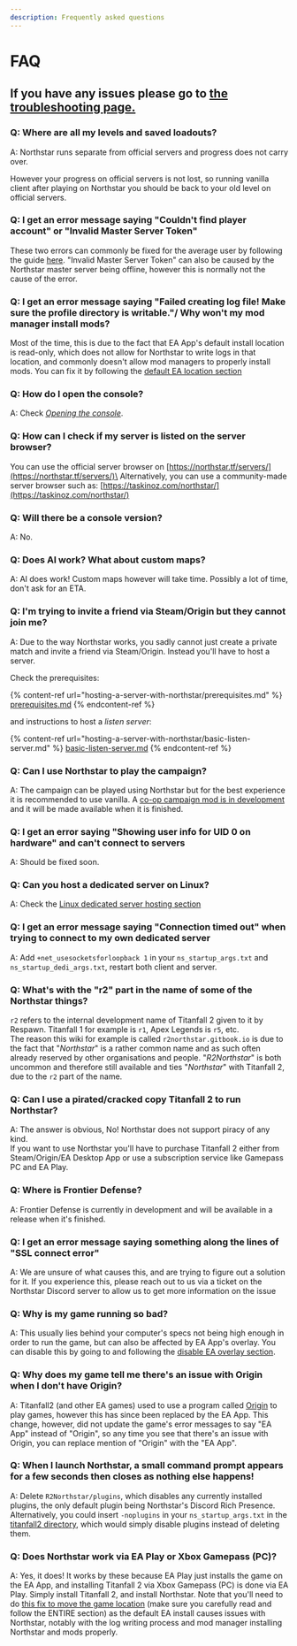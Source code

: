 ```yaml
---
description: Frequently asked questions
---
```


# FAQ

## **If you have any issues please go to [the troubleshooting page.](installing-northstar/troubleshooting.md)**

### Q: Where are all my levels and saved loadouts? <a href="#faq-loadouts" id="faq-loadouts"></a>

A: Northstar runs separate from official servers and progress does not carry over.

However your progress on official servers is not lost, so running vanilla client after playing on Northstar you should be back to your old level on official servers.

### Q: I get an error message saying "Couldn't find player account" or "Invalid Master Server Token" <a href="#INVALID_MASTERSERVER_TOKEN" id="INVALID_MASTERSERVER_TOKEN"></a>

These two errors can commonly be fixed for the average user by following the guide [here](installing-northstar/troubleshooting.md#PLAYER_NOT_FOUND). "Invalid Master Server Token" can also be caused by the Northstar master server being offline, however this is normally not the cause of the error.

### Q: I get an error message saying "Failed creating log file! Make sure the profile directory is writable."/ Why won't my mod manager install mods? <a href="#faq-failed-log" id="faq-failed-log"></a>

Most of the time, this is due to the fact that EA App's default install location is read-only, which does not allow for Northstar to write logs in that location, and commonly doesn't allow mod managers to properly install mods. You can fix it by following the [default EA location section](installing-northstar/troubleshooting.md#cannot-write-log-file-when-using-northstar-on-ea-app)

### Q: How do I open the console? <a href="#faq-devconsole" id="faq-devconsole"></a>

A: Check [_Opening the console_](using-northstar/commands.md#opening-the-console).

### Q: How can I check if my server is listed on the server browser? <a href="#faq-is-my-server-listed" id="faq-is-my-server-listed"></a>
You can use the official server browser on [https://northstar.tf/servers/](https://northstar.tf/servers/)\
Alternatively, you can use a community-made server browser such as: [https://taskinoz.com/northstar/](https://taskinoz.com/northstar/)

### Q: Will there be a console version? <a href="#faq-console" id="faq-console"></a>

A: No.

### Q: Does AI work? What about custom maps? <a href="#faq-ai" id="faq-ai"></a>

A: AI does work! Custom maps however will take time. Possibly a lot of time, don't ask for an ETA.

### Q: I'm trying to invite a friend via Steam/Origin but they cannot join me? <a href="#faq-invite-friends" id="faq-invite-friends"></a>

A: Due to the way Northstar works, you sadly cannot just create a private match and invite a friend via Steam/Origin. Instead you'll have to host a server.

Check the prerequisites:

{% content-ref url="hosting-a-server-with-northstar/prerequisites.md" %}
[prerequisites.md](hosting-a-server-with-northstar/prerequisites.md)
{% endcontent-ref %}

and instructions to host a _listen server_:

{% content-ref url="hosting-a-server-with-northstar/basic-listen-server.md" %}
[basic-listen-server.md](hosting-a-server-with-northstar/basic-listen-server.md)
{% endcontent-ref %}

### Q: Can I use Northstar to play the campaign? <a href="#faq-campaign" id="faq-campaign"></a>

A: The campaign can be played using Northstar but for the best experience it is recommended to use vanilla. A [co-op campaign mod is in development](https://github.com/R2Northstar/NorthstarMods/tree/main/Northstar.Coop) and it will be made available when it is finished.

### Q: I get an error saying "Showing user info for UID 0 on hardware" and can't connect to servers <a href="#faq-UID-0" id="faq-UID-0"></a>

A: Should be fixed soon.

### Q: Can you host a dedicated server on Linux? <a href="#faq-dedicated-linux" id="faq-dedicated-linux"></a>

A: Check the [Linux dedicated server hosting section](hosting-a-server-with-northstar/dedicated-server/hosting-on-linux.md)

### Q: I get an error message saying "Connection timed out" when trying to connect to my own dedicated server <a href="#faq-connected-timed-out" id="faq-connection-timed-out"></a>

A: Add `+net_usesocketsforloopback 1` in your `ns_startup_args.txt` and `ns_startup_dedi_args.txt`, restart both client and server.

### Q: What's with the "r2" part in the name of some of the Northstar things? <a href="#faq-r2" id="faq-r2"></a>

`r2` refers to the internal development name of Titanfall 2 given to it by Respawn. Titanfall 1 for example is `r1`, Apex Legends is `r5`, etc.\
The reason this wiki for example is called `r2northstar.gitbook.io` is due to the fact that "_Northstar_" is a rather common name and as such often already reserved by other organisations and people. "_R2Northstar_" is both uncommon and therefore still available and ties "_Northstar_" with Titanfall 2, due to the `r2` part of the name.

### Q: Can I use a pirated/cracked copy Titanfall 2 to run Northstar? <a href="#faq-piracy" id="faq-piracy"></a>

A: The answer is obvious, No! Northstar does not support piracy of any kind.\
If you want to use Northstar you'll have to purchase Titanfall 2 either from Steam/Origin/EA Desktop App or use a subscription service like Gamepass PC and EA Play.

### Q: Where is Frontier Defense? <a href="#faq-frontier-defense" id="faq-frontier-defense"></a>

A: Frontier Defense is currently in development and will be available in a release when it's finished.

### Q: I get an error message saying something along the lines of "SSL connect error" <a href="#faq-ssl" id="faq-ssl"></a>

A: We are unsure of what causes this, and are trying to figure out a solution for it. If you experience this, please reach out to us via a ticket on the Northstar Discord server to allow us to get more information on the issue

### Q: Why is my game running so bad? <a href="#faq-performance" id="faq-performance"></a>

A: This usually lies behind your computer's specs not being high enough in order to run the game, but can also be affected by EA App's overlay. You can disable this by going to and following the [disable EA overlay section](installing-northstar/troubleshooting.md#ea-overlay).

### Q: Why does my game tell me there's an issue with Origin when I don't have Origin? <a href="#ea-replaced-origin" id="faq-ea-replaced-origin"></a>

A: Titanfall2 (and other EA games) used to use a program called [Origin](<https://en.wikipedia.org/wiki/Origin_(service)>) to play games, however this has since been replaced by the EA App. 
This change, however, did not update the game's error messages to say "EA App" instead of "Origin", so any time you see that there's an issue with Origin, you can replace mention of "Origin" with the "EA App".

### Q: When I launch Northstar, a small command prompt appears for a few seconds then closes as nothing else happens!

A: Delete `R2Northstar/plugins`, which disables any currently installed plugins, the only default plugin being Northstar's Discord Rich Presence. Alternatively, you could insert `-noplugins` in your `ns_startup_args.txt` in the [titanfall2 directory](installing-northstar/troubleshooting.md#game-location), which would simply disable plugins instead of deleting them.

### Q: Does Northstar work via EA Play or Xbox Gamepass (PC)? <a href="#faq-eaplay" id="faq-eaplay"></a>

A: Yes, it does! It works by these because EA Play just installs the game on the EA App, and installing Titanfall 2 via Xbox Gamepass (PC) is done via EA Play. Simply install Titanfall 2, and install Northstar. Note that you'll need to do [this fix to move the game location](installing-northstar/troubleshooting.md#cannot-write-log-file-when-using-northstar-on-ea-app) (make sure you carefully read and follow the ENTIRE section) as the default EA install causes issues with Northstar, notably with the log writing process and mod manager installing Northstar and mods properly.
